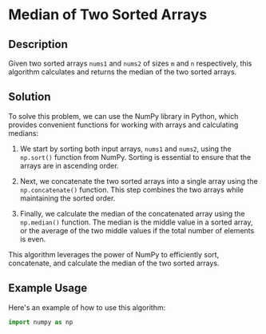 # Median of Two Sorted Arrays

## Description

Given two sorted arrays `nums1` and `nums2` of sizes `m` and `n` respectively, this algorithm calculates and returns the median of the two sorted arrays.

## Solution

To solve this problem, we can use the NumPy library in Python, which provides convenient functions for working with arrays and calculating medians:

1. We start by sorting both input arrays, `nums1` and `nums2`, using the `np.sort()` function from NumPy. Sorting is essential to ensure that the arrays are in ascending order.

2. Next, we concatenate the two sorted arrays into a single array using the `np.concatenate()` function. This step combines the two arrays while maintaining the sorted order.

3. Finally, we calculate the median of the concatenated array using the `np.median()` function. The median is the middle value in a sorted array, or the average of the two middle values if the total number of elements is even.

This algorithm leverages the power of NumPy to efficiently sort, concatenate, and calculate the median of the two sorted arrays.

## Example Usage

Here's an example of how to use this algorithm:

```python
import numpy as np


